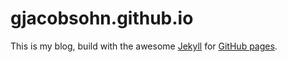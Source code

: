 # gjacobsohn.github.io

This is my blog, build with the awesome [Jekyll](https://jekyllrb.com/) for [GitHub pages](https://pages.github.com/).
